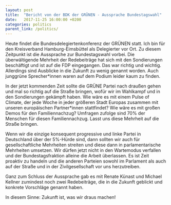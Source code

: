 ```yaml
---
layout: post
title:  "Bericht von der BDK der GRÜNEN - Aussprache Bundestagswahl"
date:   2017-11-25 16:00:00 +0200
categories: politics
parent_link: /politics/
---
```


Heute findet die Bundesdelegiertenkonferenz der GRÜNEN statt. Ich bin für
den Kreisverband Hamburg-Eimsbüttel als Delegierter vor Ort. Zu diesem Zeitpunkt
ist die Aussprache zur Bundestagswahl vorbei. Die überwältigende Mehrheit der
Redebeiträge hat sich mit den Sondierungen beschäftigt und ist auf die FDP
eingegangen. Das war richtig und wichtig. Allerdings sind Ausblicke in die 
Zukunft zu wenig genannt worden. Auch junggrüne Sprecher*innen waren auf dem
Podium leider kaum zu finden.

In der jetzt kommenden Zeit sollte die GRÜNE Partei nach draußen gehen und
mal so richtig auf die Straße bringen, wofür wir im Wahlkampf und in den
Sondierungen gekämpft haben. Wie wäre es mit einem Pulse of Climate, der jede
Woche in jeder größeren Stadt Europas zusammen mit unseren europäischen Partner*innen
stattfindet? Wie wäre es mit großen Demos für den Familiennachzug? Umfragen zufolge 
sind 70% der Menschen für diesen Familiennachzug. Lasst uns diese Mehrheit auf 
die Straße bringen.

Wenn wir die einzige konsequent progressive und linke Partei in Deutschland über 
der 5%-Hürde sind, dann sollten wir auch für gesellschaftliche Mehrheiten
streiten und diese dann in parlamentarische Mehrheiten umsetzen. Wir dürfen jetzt
nicht in den Wartemodus verfallen und der Bundestagsfraktion alleine die Arbeit
überlassen. Es ist Zeit proaktiv zu handeln und die anderen Parteien sowohl
im Parlament als auch auf der Straße und in der Zivilgesellschaft vor uns herzutreiben.

Ganz zum Schluss der Aussprache gab es mit Renate Künast und Michael Kellner
zumindest noch zwei Redebeiträge, die in die Zukunft geblickt und konkrete
Vorschläge genannt haben.

In diesem Sinne: Zukunft ist, was wir draus machen!
